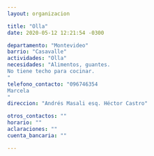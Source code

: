 ```yaml
---
layout: organizacion

title: "Olla"
date: 2020-05-12 12:21:54 -0300

departamento: "Montevideo"
barrio: "Casavalle"
actividades: "Olla"
necesidades: "Alimentos, guantes.
No tiene techo para cocinar.
"
telefono_contacto: "096746354
Marcela
"
direccion: "Andrés Masali esq. Héctor Castro"

otros_contactos: ""
horario: ""
aclaraciones: ""
cuenta_bancaria: ""

---
```

